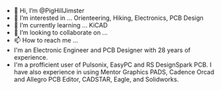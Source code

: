 - 👋 Hi, I’m @PigHillJimster
- 👀 I’m interested in ... Orienteering, Hiking, Electronics, PCB Design
- 🌱 I’m currently learning ... KiCAD
- 💞️ I’m looking to collaborate on ...
- 📫 How to reach me ... 
- I'm an Electronic Engineer and PCB Designer with 28 years of experience.
- I'm a profficient user of Pulsonix, EasyPC and RS DesignSpark PCB. I have also experience in using Mentor Graphics PADS, Cadence Orcad and Allegro PCB Editor, CADSTAR, Eagle, and Solidworks.
<!---
PigHillJimster/PigHillJimster is a ✨ special ✨ repository because its `README.md` (this file) appears on your GitHub profile.
You can click the Preview link to take a look at your changes.
--->
